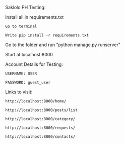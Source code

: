Saklolo PH Testing:

Install all in requirements.txt
  
    Go to terminal
  
    Write pip install -r requirements.txt

Go to the folder and run "python manage.py runserver"

Start at localhost:8000

Account Details for Testing:

    USERNAME: USER
    
    PASSWORD: guest_user

Links to visit:

    http://localhost:8000/home/

    http://localhost:8000/posts/list

    http://localhost:8000/category/

    http://localhost:8000/requests/

    http://localhost:8000/contacts/
